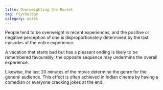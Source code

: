 ```yaml
---
title: Overweighting the Recent
tag: Psychology 
category: notes
---
```


People tend to be overweight in recent experiences, and the positive or negative perception of one is disproportionately determined by the last episodes of the entire experience. 

A vacation that starts bad but has a pleasant ending is likely to be remembered favourably; the opposite sequence may undermine the overall experience. 

Likewise, the last 20 minutes of the movie determine the genre for the general audience. This effect is often achieved in Indian cinema by having a comedian or everyone cracking jokes at the end.